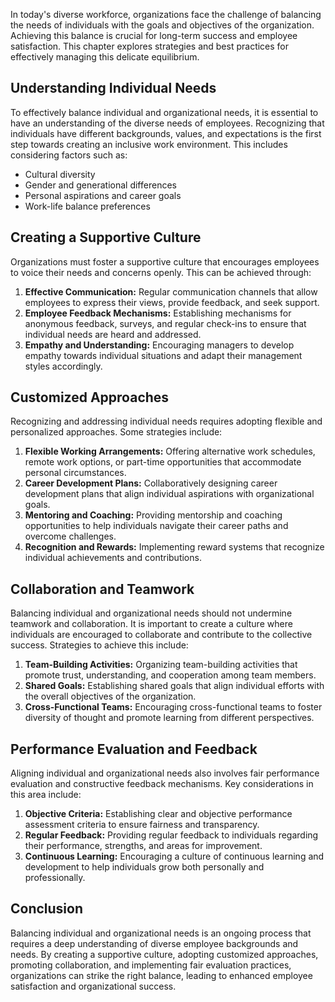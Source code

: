 
In today's diverse workforce, organizations face the challenge of balancing the needs of individuals with the goals and objectives of the organization. Achieving this balance is crucial for long-term success and employee satisfaction. This chapter explores strategies and best practices for effectively managing this delicate equilibrium.

Understanding Individual Needs
------------------------------

To effectively balance individual and organizational needs, it is essential to have an understanding of the diverse needs of employees. Recognizing that individuals have different backgrounds, values, and expectations is the first step towards creating an inclusive work environment. This includes considering factors such as:

* Cultural diversity
* Gender and generational differences
* Personal aspirations and career goals
* Work-life balance preferences

Creating a Supportive Culture
-----------------------------

Organizations must foster a supportive culture that encourages employees to voice their needs and concerns openly. This can be achieved through:

1. **Effective Communication:** Regular communication channels that allow employees to express their views, provide feedback, and seek support.
2. **Employee Feedback Mechanisms:** Establishing mechanisms for anonymous feedback, surveys, and regular check-ins to ensure that individual needs are heard and addressed.
3. **Empathy and Understanding:** Encouraging managers to develop empathy towards individual situations and adapt their management styles accordingly.

Customized Approaches
---------------------

Recognizing and addressing individual needs requires adopting flexible and personalized approaches. Some strategies include:

1. **Flexible Working Arrangements:** Offering alternative work schedules, remote work options, or part-time opportunities that accommodate personal circumstances.
2. **Career Development Plans:** Collaboratively designing career development plans that align individual aspirations with organizational goals.
3. **Mentoring and Coaching:** Providing mentorship and coaching opportunities to help individuals navigate their career paths and overcome challenges.
4. **Recognition and Rewards:** Implementing reward systems that recognize individual achievements and contributions.

Collaboration and Teamwork
--------------------------

Balancing individual and organizational needs should not undermine teamwork and collaboration. It is important to create a culture where individuals are encouraged to collaborate and contribute to the collective success. Strategies to achieve this include:

1. **Team-Building Activities:** Organizing team-building activities that promote trust, understanding, and cooperation among team members.
2. **Shared Goals:** Establishing shared goals that align individual efforts with the overall objectives of the organization.
3. **Cross-Functional Teams:** Encouraging cross-functional teams to foster diversity of thought and promote learning from different perspectives.

Performance Evaluation and Feedback
-----------------------------------

Aligning individual and organizational needs also involves fair performance evaluation and constructive feedback mechanisms. Key considerations in this area include:

1. **Objective Criteria:** Establishing clear and objective performance assessment criteria to ensure fairness and transparency.
2. **Regular Feedback:** Providing regular feedback to individuals regarding their performance, strengths, and areas for improvement.
3. **Continuous Learning:** Encouraging a culture of continuous learning and development to help individuals grow both personally and professionally.

Conclusion
----------

Balancing individual and organizational needs is an ongoing process that requires a deep understanding of diverse employee backgrounds and needs. By creating a supportive culture, adopting customized approaches, promoting collaboration, and implementing fair evaluation practices, organizations can strike the right balance, leading to enhanced employee satisfaction and organizational success.
